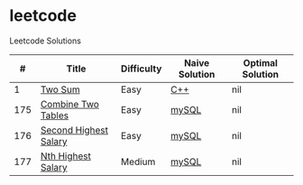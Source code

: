 # leetcode
Leetcode Solutions

#|Title|Difficulty|Naive Solution|Optimal Solution
-|-----|----------|--------------|----------------
1|[Two Sum](https://leetcode.com/problems/two-sum)|Easy|[C++](https://github.com/wongyiyeung/leetcode/blob/master/algorithms/twoSum.cpp)|nil
175|[Combine Two Tables](https://leetcode.com/problems/combine-two-tables)|Easy|[mySQL](https://github.com/wongyiyeung/leetcode/blob/master/sql/combine-two-tables.sql)|nil
176|[Second Highest Salary](https://leetcode.com/problems/second-highest-salary)|Easy|[mySQL](https://github.com/wongyiyeung/leetcode/blob/master/sql/second-highest-salary.sql)|nil
177|[Nth Highest Salary](https://leetcode.com/problems/nth-highest-salary)|Medium|[mySQL](https://github.com/wongyiyeung/leetcode/blob/master/sql/nth-highest-salary.sql)|nil
